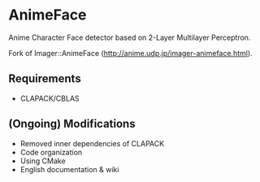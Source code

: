 AnimeFace
=========

Anime Character Face detector based on 2-Layer Multilayer Perceptron.

Fork of Imager::AnimeFace (http://anime.udp.jp/imager-animeface.html).


Requirements
--------
- CLAPACK/CBLAS


(Ongoing) Modifications
--------

- Removed inner dependencies of CLAPACK
- Code organization
- Using CMake
- English documentation & wiki
